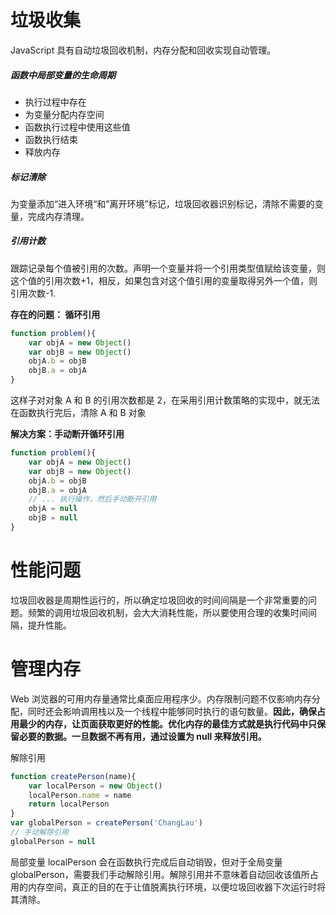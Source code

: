 # 垃圾收集

JavaScript 具有自动垃圾回收机制，内存分配和回收实现自动管理。

##### 函数中局部变量的生命周期

- 执行过程中存在
- 为变量分配内存空间
- 函数执行过程中使用这些值
- 函数执行结束
- 释放内存

##### 标记清除

为变量添加“进入环境“和”离开环境”标记，垃圾回收器识别标记，清除不需要的变量，完成内存清理。

##### 引用计数

跟踪记录每个值被引用的次数。声明一个变量并将一个引用类型值赋给该变量，则这个值的引用次数+1，相反，如果包含对这个值引用的变量取得另外一个值，则引用次数-1.

**存在的问题： 循环引用**

```JavaScript
function problem(){
    var objA = new Object()
    var objB = new Object()
    objA.b = objB
    objB.a = objA
}
```

这样子对对象 A 和 B 的引用次数都是 2，在采用引用计数策略的实现中，就无法在函数执行完后，清除 A 和 B 对象

**解决方案：手动断开循环引用**

```JavaScript
function problem(){
    var objA = new Object()
    var objB = new Object()
    objA.b = objB
    objB.a = objA
    // ... 执行操作，然后手动断开引用
    objA = null
    objB = null
}
```

# 性能问题

垃圾回收器是周期性运行的，所以确定垃圾回收的时间间隔是一个非常重要的问题。频繁的调用垃圾回收机制，会大大消耗性能，所以要使用合理的收集时间间隔，提升性能。

# 管理内存

Web 浏览器的可用内存量通常比桌面应用程序少。内存限制问题不仅影响内存分配，同时还会影响调用栈以及一个线程中能够同时执行的语句数量。**因此，确保占用最少的内存，让页面获取更好的性能。优化内存的最佳方式就是执行代码中只保留必要的数据。一旦数据不再有用，通过设置为 null 来释放引用。**

解除引用

```JavaScript
function createPerson(name){
    var localPerson = new Object()
    localPerson.name = name
    return localPerson
}
var globalPerson = createPerson('ChangLau')
// 手动解除引用
globalPerson = null
```

局部变量 localPerson 会在函数执行完成后自动销毁，但对于全局变量 globalPerson，需要我们手动解除引用。解除引用并不意味着自动回收该值所占用的内存空间，真正的目的在于让值脱离执行环境，以便垃圾回收器下次运行时将其清除。
